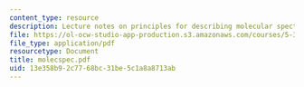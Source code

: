 ```yaml
---
content_type: resource
description: Lecture notes on principles for describing molecular spectroscopy.
file: https://ol-ocw-studio-app-production.s3.amazonaws.com/courses/5-33-advanced-chemical-experimentation-and-instrumentation-fall-2007/13e358b92c7768bc31be5c1a8a8713ab_molecspec.pdf
file_type: application/pdf
resourcetype: Document
title: molecspec.pdf
uid: 13e358b9-2c77-68bc-31be-5c1a8a8713ab
---
```

